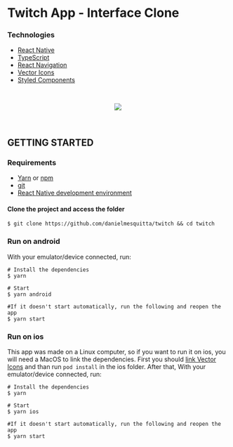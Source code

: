 # Twitch App - Interface Clone

### Technologies

- [React Native](https://reactnative.dev/)
- [TypeScript](https://www.typescriptlang.org/)
- [React Navigation](https://reactnavigation.org/)
- [Vector Icons](https://github.com/oblador/react-native-vector-icons)
- [Styled Components](https://styled-components.com/)

<br/>
  <p align="center">
    <img src="docs/demo.gif" />
  </p>
<br/>

## GETTING STARTED
### Requirements

- [Yarn](https://yarnpkg.com/) or [npm](https://www.npmjs.com/)
- [git](https://git-scm.com/)
- [React Native development environment](https://reactnative.dev/docs/environment-setup)

#### Clone the project and access the folder

```shell
$ git clone https://github.com/danielmesquitta/twitch && cd twitch
```

### Run on android
With your emulator/device connected, run:

```shell
# Install the dependencies
$ yarn

# Start
$ yarn android

#If it doesn't start automatically, run the following and reopen the app
$ yarn start
```

### Run on ios

This app was made on a Linux computer, so if you want to run it on ios, you will need a MacOS to link the dependencies. 
First you should [link Vector Icons](https://github.com/oblador/react-native-vector-icons#ios) and than run ``pod install`` in the ios folder. 
After that, With your emulator/device connected, run:

```shell
# Install the dependencies
$ yarn

# Start
$ yarn ios

#If it doesn't start automatically, run the following and reopen the app
$ yarn start
```
